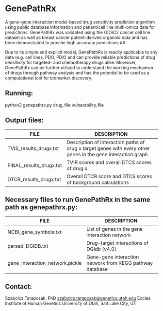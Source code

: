 # GenePathRx

A gene-gene interaction model-based drug sensitivity prediction algorithm using public database information and patient/cell line multi-omics data for predictions. GenePathRx was validated using the GDSC2 cancer cell line dataset as well as breast cancer patient-derived organoid data and has been demonstrated to provide high accuracy predictions.##

Due to its simple and explicit model, GenePathRx is readily applicable to any data (e.g. cell lines, PDO, PDX) and can provide reliable predictions of drug sensitivity for targeted- and chemotherapy drugs alike. Moreover, GenePathRx can be further utilized to understand the working mechanism of drugs through pathway analysis and has the potential to be used as a computational tool for biomarker discovery. 

## Running:
python3 genepathrx.py drug_file vulnerability_file

## Output files:
| FILE                   | DESCRIPTION                                                                                  |
|------------------------|----------------------------------------------------------------------------------------------|
| TVIS_results_drugx.txt | Description of interaction paths of drug x target genes with every other genes in the gene interaction graph|
| FINAL_results_drugx.txt| TVIR scores and overall DTCS scores of drug x                                                               |
| DTCR_results_drugx.txt | Overall DTCR score and DTCS scores of background calculations                                               |

## Necessary files to run GenePathRx in the same path as genepathrx.py:
| FILE                   | DESCRIPTION                                                      |
|------------------------|------------------------------------------------------------------|
| NCBI_gene_symbols.txt | List of genes in the gene interaction network|
| parsed_DGIDB.txt| Drug-target interactions of DGIdb (v4.0)|
| gene_interaction_network.pickle | Gene-gene interaction network from KEGG pathway database|

## Contact:
Szabolcs Tarapcsak, PhD
szabolcs.tarapcsak@genetics.utah.edu
Eccles Institute of Human Genetics
University of Utah, Salt Lake City, UT
